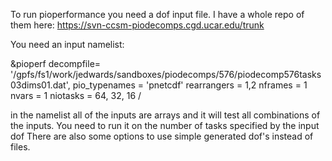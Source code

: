 To run pioperformance you need a dof input file. I have a whole repo
of them here:
https://svn-ccsm-piodecomps.cgd.ucar.edu/trunk

You need an input namelist:

&pioperf
decompfile=   '/gpfs/fs1/work/jedwards/sandboxes/piodecomps/576/piodecomp576tasks03dims01.dat',
 pio_typenames = 'pnetcdf'
 rearrangers = 1,2
 nframes = 1
 nvars = 1
 niotasks = 64, 32, 16
 /

in the namelist all of the inputs are arrays and it will test all
combinations of the inputs.  You need to run it on the number of tasks
specified by the input dof There are also some options to use simple
generated dof's instead of files.

